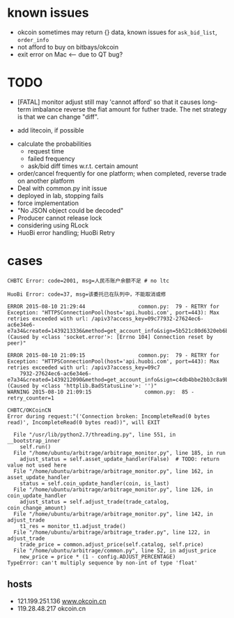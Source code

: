 # known issues
* okcoin sometimes may return {} data, known issues for `ask_bid_list`, `order_info`
* not afford to buy on bitbays/okcoin
* exit error on Mac <-- due to QT bug?

# TODO
* [FATAL] monitor adjust still may 'cannot afford' so that it causes long-term imbalance
reverse the fiat amount for futher trade. The net strategy is that we can change "diff".
- add litecoin, if possible
* calculate the probabilities
    - request time
    - failed frequency
    - ask/bid diff times w.r.t. certain amount
* order/cancel frequently for one platform; when completed, reverse trade on another platform
* Deal with common.py init issue
* deployed in lab, stopping fails
* force implementation
* "No JSON object could be decoded"
* Producer cannot release lock
* considering using RLock
* HuoBi error handling; HuoBi Retry

# cases

```
CHBTC Error: code=2001, msg=人民币账户余额不足 # no ltc
```

```
HuoBi Error: code=37, msg=该委托已在队列中，不能取消或修
```
```
ERROR 2015-08-10 21:29:44                 common.py:  79 - RETRY for Exception: "HTTPSConnectionPool(host='api.huobi.com', port=443): Max retries exceeded with url: /apiv3?access_key=09c77932-27624ec6-ac6e34e6-e7a34&created=1439213336&method=get_account_info&sign=5b521c80d6320eb6bcf073c819c3a87e (Caused by <class 'socket.error'>: [Errno 104] Connection reset by peer)"
```

```
ERROR 2015-08-10 21:09:15                 common.py:  79 - RETRY for Exception: "HTTPSConnectionPool(host='api.huobi.com', port=443): Max retries exceeded with url: /apiv3?access_key=09c7
    7932-27624ec6-ac6e34e6-e7a34&created=1439212090&method=get_account_info&sign=c4db4bbe2bb3c8a9b85f3fa1a1f4af26 (Caused by <class 'httplib.BadStatusLine'>: '')"
WARNING 2015-08-10 21:09:15                 common.py:  85 - retry_counter=1
```

```
CHBTC/OKCoinCN
Error during request:"('Connection broken: IncompleteRead(0 bytes read)', IncompleteRead(0 bytes read))", will EXIT
```
```
  File "/usr/lib/python2.7/threading.py", line 551, in __bootstrap_inner
    self.run()
  File "/home/ubuntu/arbitrage/arbitrage_monitor.py", line 185, in run
    adjust_status = self.asset_update_handler(False)  # TODO: return value not used here
  File "/home/ubuntu/arbitrage/arbitrage_monitor.py", line 162, in asset_update_handler
    status = self.coin_update_handler(coin, is_last)
  File "/home/ubuntu/arbitrage/arbitrage_monitor.py", line 126, in coin_update_handler
    adjust_status = self.adjust_trade(trade_catalog, coin_change_amount)
  File "/home/ubuntu/arbitrage/arbitrage_monitor.py", line 142, in adjust_trade
    t1_res = monitor_t1.adjust_trade()
  File "/home/ubuntu/arbitrage/arbitrage_trader.py", line 122, in adjust_trade
    trade_price = common.adjust_price(self.catalog, self.price)
  File "/home/ubuntu/arbitrage/common.py", line 52, in adjust_price
    new_price = price * (1 - config.ADJUST_PERCENTAGE)
TypeError: can't multiply sequence by non-int of type 'float'

```

## hosts
- 121.199.251.136 www.okcoin.cn
- 119.28.48.217   okcoin.cn
